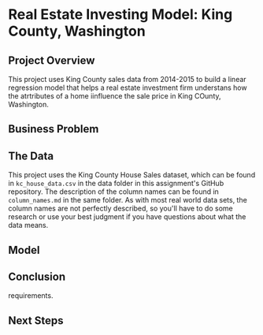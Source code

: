 # Real Estate Investing Model:  King County, Washington


## Project Overview

This project uses King County sales data from 2014-2015 to build a linear regression model that helps a real estate investment firm understans how the atrtributes of a home iinfluence the sale price in King COunty, Washington.

## Business Problem



## The Data

This project uses the King County House Sales dataset, which can be found in  `kc_house_data.csv` in the data folder in this assignment's GitHub repository. The description of the column names can be found in `column_names.md` in the same folder. As with most real world data sets, the column names are not perfectly described, so you'll have to do some research or use your best judgment if you have questions about what the data means.


## Model


## Conclusion

requirements.

## Next Steps
